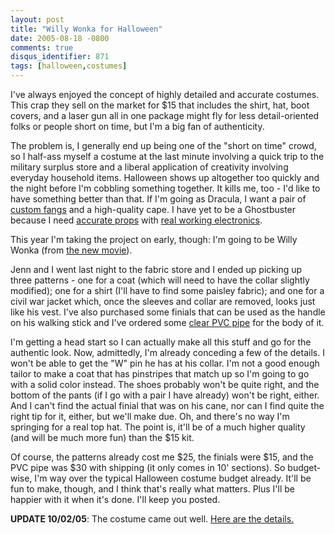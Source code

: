 ```yaml
---
layout: post
title: "Willy Wonka for Halloween"
date: 2005-08-18 -0800
comments: true
disqus_identifier: 871
tags: [halloween,costumes]
---
```

I've always enjoyed the concept of highly detailed and accurate
costumes. This crap they sell on the market for $15 that includes the
shirt, hat, boot covers, and a laser gun all in one package might fly
for less detail-oriented folks or people short on time, but I'm a big
fan of authenticity.

 The problem is, I generally end up being one of the "short on time"
crowd, so I half-ass myself a costume at the last minute involving a
quick trip to the military surplus store and a liberal application of
creativity involving everyday household items. Halloween shows up
altogether too quickly and the night before I'm cobbling something
together. It kills me, too - I'd like to have something better than
that. If I'm going as Dracula, I want a pair of [custom
fangs](http://www.dnash.com/products/customfangs/index.html) and a
high-quality cape. I have yet to be a Ghostbuster because I need
[accurate props](http://archive.ghostbusters.net/props/) with [real
working
electronics](http://www.hyperdynelabs.com/products_elec_protonLight.php).

 This year I'm taking the project on early, though: I'm going to be
Willy Wonka (from [the new
movie](http://www.imdb.com/title/tt0367594/)).

 Jenn and I went last night to the fabric store and I ended up picking
up three patterns - one for a coat (which will need to have the collar
slightly modified); one for a shirt (I'll have to find some paisley
fabric); and one for a civil war jacket which, once the sleeves and
collar are removed, looks just like his vest. I've also purchased some
finials that can be used as the handle on his walking stick and I've
ordered some [clear PVC pipe](http://www.clearpvcpipe.com) for the body
of it.

 I'm getting a head start so I can actually make all this stuff and go
for the authentic look. Now, admittedly, I'm already conceding a few of
the details. I won't be able to get the "W" pin he has at his collar.
I'm not a good enough tailor to make a coat that has pinstripes that
match up so I'm going to go with a solid color instead. The shoes
probably won't be quite right, and the bottom of the pants (if I go with
a pair I have already) won't be right, either. And I can't find the
actual finial that was on his cane, nor can I find quite the right tip
for it, either, but we'll make due. Oh, and there's no way I'm springing
for a real top hat. The point is, it'll be of a much higher quality (and
will be much more fun) than the $15 kit.

 Of course, the patterns already cost me $25, the finials were $15,
and the PVC pipe was $30 with shipping (it only comes in 10' sections).
So budget-wise, I'm way over the typical Halloween costume budget
already. It'll be fun to make, though, and I think that's really what
matters. Plus I'll be happier with it when it's done. I'll keep you
posted.

**UPDATE 10/02/05**: The costume came out well. [Here are the
details.](/archive/2005/10/02/wonka-costume-complete.aspx)

